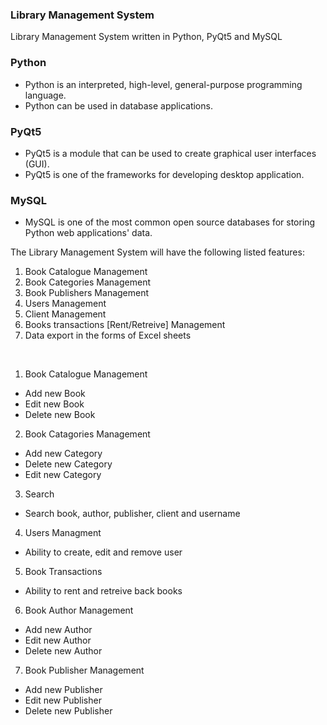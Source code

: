 ### Library Management System

Library Management System written in Python, PyQt5 and MySQL

### Python
- Python is an interpreted, high-level, general-purpose programming language.
- Python can be used in database applications.

### PyQt5
- PyQt5 is a module that can be used to create graphical user interfaces (GUI).
- PyQt5 is one of the frameworks for developing desktop application.

### MySQL
- MySQL is one of the most common open source databases for storing Python web applications' data. 


The Library Management System will have the following listed features:

1. Book Catalogue Management
2. Book Categories Management
3. Book Publishers Management
4. Users Management
5. Client Management
6. Books transactions [Rent/Retreive] Management
7. Data export in the forms of Excel sheets
<br>

1. Book Catalogue Management
- Add new Book
- Edit new Book
- Delete new Book

2. Book Catagories Management
- Add new Category
- Delete new Category
- Edit new Category
	
3. Search
- Search book, author, publisher, client and username
	 
4. Users Managment
- Ability to create, edit and remove user 
	
5. Book Transactions
- Ability to rent and retreive back books
	
6. Book Author Management
- Add new Author
- Edit new Author
- Delete new Author
	
7. Book Publisher Management
- Add new Publisher
- Edit new Publisher
- Delete new Publisher
